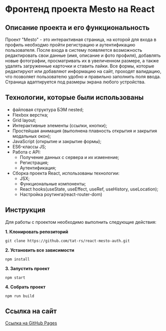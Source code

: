 # Фронтенд проекта Mesto на React

## Описание проекта и его функциональность

Проект "Mesto" - это интерактивная страница, на которой для входа в профиль необходмо пройти регистрацию и аутентификацию пользователя. После входа в систему появляется возможность редактировать свои данные (имя, описание и фото профиля), добавлять новые фотографии, просматривать их в увеличенном размере, а также удалять загруженные карточки и ставить лайки.
Все формы, которые редактируют или добавляют информацию на сайт, проходят валидацию, что позволяет пользователю удобно и правильно заполнить поля ввода.
Страница адаптируется под размеры экрана любого устройства.

## Технологии, которые были использованы
* файловая структура БЭМ nested;
* Flexbox верстка;
* Grid layout;
* Интерактивные элементы (ссылки, кнопки);
* Простейшая анимация (выполнена плавность открытия и закрытия модальных окон);
* JavaScript (открытие и закрытие формы);
* ES6-классы JS;
* Работа с API:
    * Получение данных с сервера и их изменение;
    * Регистрация;
    * Аутентификация;
* Сборка проекта React, использованы технологии:
    * JSX;
    * Функциональные компоненты;
    * React hooks(useState, useEffect, useRef, useHistory, useLocation);
    * Настройка роутинга(react-router-dom)

## Инструкция

Для работы с проектом необходимо выполнить следующие действия:

__1. Клонировать репозиторий__

`git clone https://github.com/tat-rs/react-mesto-auth.git`

__2. Установить все зависимости__

`npm install`

__3. Запустить проект__

`npm start`

__4. Собрать проект__

`npm run build`

## Ссылка на сайт

<a href="https://tat-rs.github.io/react-mesto-auth/" target="_blank" rel="noopener">Ссылка на GitHub Pages</a>